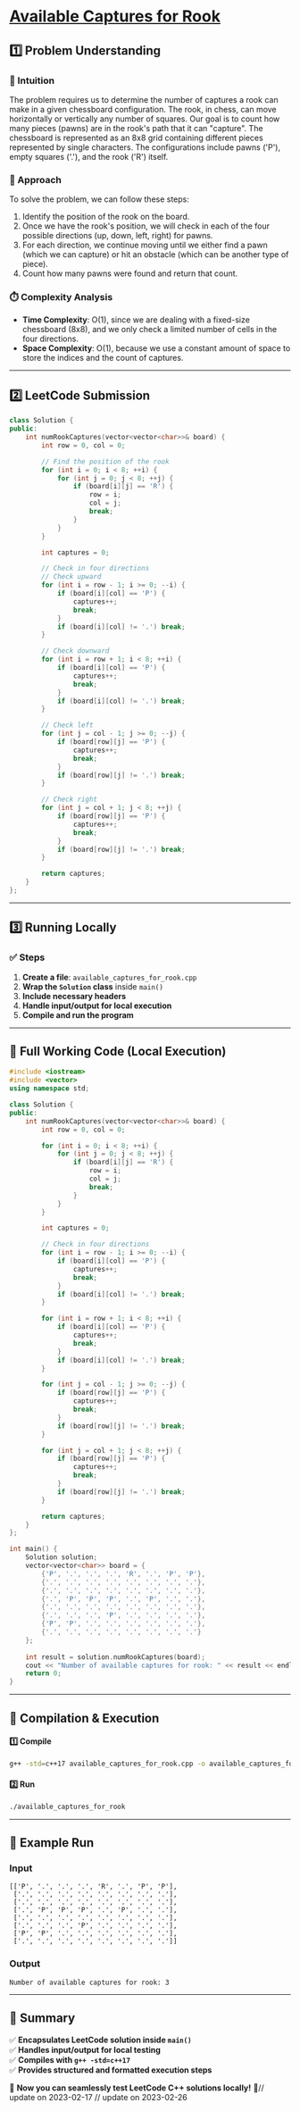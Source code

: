 # **[Available Captures for Rook](https://leetcode.com/problems/available-captures-for-rook/description/)**  

## **1️⃣ Problem Understanding**  
### **📌 Intuition**  
The problem requires us to determine the number of captures a rook can make in a given chessboard configuration. The rook, in chess, can move horizontally or vertically any number of squares. Our goal is to count how many pieces (pawns) are in the rook's path that it can "capture". The chessboard is represented as an 8x8 grid containing different pieces represented by single characters. The configurations include pawns ('P'), empty squares ('.'), and the rook ('R') itself. 

### **🚀 Approach**  
To solve the problem, we can follow these steps:
1. Identify the position of the rook on the board.
2. Once we have the rook's position, we will check in each of the four possible directions (up, down, left, right) for pawns.
3. For each direction, we continue moving until we either find a pawn (which we can capture) or hit an obstacle (which can be another type of piece). 
4. Count how many pawns were found and return that count.

### **⏱️ Complexity Analysis**  
- **Time Complexity**: O(1), since we are dealing with a fixed-size chessboard (8x8), and we only check a limited number of cells in the four directions.  
- **Space Complexity**: O(1), because we use a constant amount of space to store the indices and the count of captures.  

---  

## **2️⃣ LeetCode Submission**  
```cpp
class Solution {
public:
    int numRookCaptures(vector<vector<char>>& board) {
        int row = 0, col = 0;

        // Find the position of the rook
        for (int i = 0; i < 8; ++i) {
            for (int j = 0; j < 8; ++j) {
                if (board[i][j] == 'R') {
                    row = i;
                    col = j;
                    break;
                }
            }
        }

        int captures = 0;

        // Check in four directions
        // Check upward
        for (int i = row - 1; i >= 0; --i) {
            if (board[i][col] == 'P') {
                captures++;
                break;
            }
            if (board[i][col] != '.') break;
        }

        // Check downward
        for (int i = row + 1; i < 8; ++i) {
            if (board[i][col] == 'P') {
                captures++;
                break;
            }
            if (board[i][col] != '.') break;
        }

        // Check left
        for (int j = col - 1; j >= 0; --j) {
            if (board[row][j] == 'P') {
                captures++;
                break;
            }
            if (board[row][j] != '.') break;
        }

        // Check right
        for (int j = col + 1; j < 8; ++j) {
            if (board[row][j] == 'P') {
                captures++;
                break;
            }
            if (board[row][j] != '.') break;
        }

        return captures;
    }
};
```  

---  

## **3️⃣ Running Locally**  
### **✅ Steps**  
1. **Create a file**: `available_captures_for_rook.cpp`  
2. **Wrap the `Solution` class** inside `main()`  
3. **Include necessary headers**  
4. **Handle input/output for local execution**  
5. **Compile and run the program**  

---  

## **📝 Full Working Code (Local Execution)**  
```cpp
#include <iostream>
#include <vector>
using namespace std;

class Solution {
public:
    int numRookCaptures(vector<vector<char>>& board) {
        int row = 0, col = 0;

        for (int i = 0; i < 8; ++i) {
            for (int j = 0; j < 8; ++j) {
                if (board[i][j] == 'R') {
                    row = i;
                    col = j;
                    break;
                }
            }
        }

        int captures = 0;

        // Check in four directions
        for (int i = row - 1; i >= 0; --i) {
            if (board[i][col] == 'P') {
                captures++;
                break;
            }
            if (board[i][col] != '.') break;
        }

        for (int i = row + 1; i < 8; ++i) {
            if (board[i][col] == 'P') {
                captures++;
                break;
            }
            if (board[i][col] != '.') break;
        }

        for (int j = col - 1; j >= 0; --j) {
            if (board[row][j] == 'P') {
                captures++;
                break;
            }
            if (board[row][j] != '.') break;
        }

        for (int j = col + 1; j < 8; ++j) {
            if (board[row][j] == 'P') {
                captures++;
                break;
            }
            if (board[row][j] != '.') break;
        }

        return captures;
    }
};

int main() {
    Solution solution;
    vector<vector<char>> board = {
        {'P', '.', '.', '.', 'R', '.', 'P', 'P'},
        {'.', '.', '.', '.', '.', '.', '.', '.'},
        {'.', '.', '.', '.', '.', '.', '.', '.'},
        {'.', 'P', 'P', 'P', '.', 'P', '.', '.'},
        {'.', '.', '.', '.', '.', '.', '.', '.'},
        {'.', '.', '.', 'P', '.', '.', '.', '.'},
        {'P', 'P', '.', '.', '.', '.', '.', '.'},
        {'.', '.', '.', '.', '.', '.', '.', '.'}
    };
    
    int result = solution.numRookCaptures(board);
    cout << "Number of available captures for rook: " << result << endl;
    return 0;
}
```  

---  

## **🔧 Compilation & Execution**  
#### **1️⃣ Compile**  
```bash
g++ -std=c++17 available_captures_for_rook.cpp -o available_captures_for_rook
```  

#### **2️⃣ Run**  
```bash
./available_captures_for_rook
```  

---  

## **🎯 Example Run**  
### **Input**  
```
[['P', '.', '.', '.', 'R', '.', 'P', 'P'],
 ['.', '.', '.', '.', '.', '.', '.', '.'],
 ['.', '.', '.', '.', '.', '.', '.', '.'],
 ['.', 'P', 'P', 'P', '.', 'P', '.', '.'],
 ['.', '.', '.', '.', '.', '.', '.', '.'],
 ['.', '.', '.', 'P', '.', '.', '.', '.'],
 ['P', 'P', '.', '.', '.', '.', '.', '.'],
 ['.', '.', '.', '.', '.', '.', '.', '.']]
```  
### **Output**  
```
Number of available captures for rook: 3
```  

---  

## **📌 Summary**  
✅ **Encapsulates LeetCode solution inside `main()`**  
✅ **Handles input/output for local testing**  
✅ **Compiles with `g++ -std=c++17`**  
✅ **Provides structured and formatted execution steps**  

🚀 **Now you can seamlessly test LeetCode C++ solutions locally!** 🚀// update on 2023-02-17
// update on 2023-02-26
